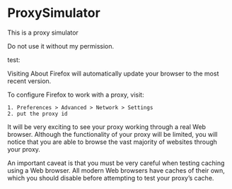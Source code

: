# ProxySimulator
This is a proxy simulator

Do not use it without my permission.

test:

Visiting About Firefox will automatically update your browser to the most recent version.

To configure Firefox to work with a proxy, visit:

    1. Preferences > Advanced > Network > Settings
    2. put the proxy id
    
It will be very exciting to see your proxy working through a real Web browser. Although the functionality of your proxy will be limited, you will notice that you are able to browse the vast majority of websites through your proxy.

An important caveat is that you must be very careful when testing caching using a Web browser. All modern Web browsers have caches of their own, which you should disable before attempting to test your proxy’s cache.
